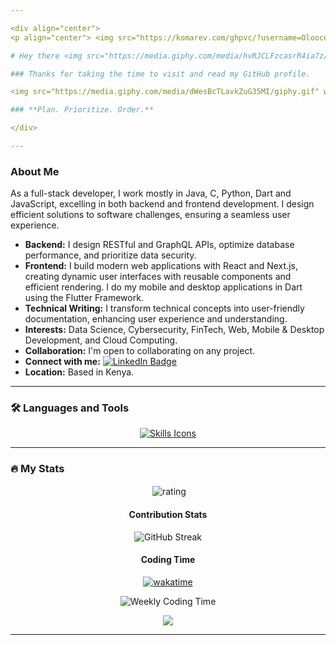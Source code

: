 ```yaml
---

<div align="center">
<p align="center"> <img src="https://komarev.com/ghpvc/?username=Olooce&label=Profile%20views&color=0e75b6&style=flat" alt="views" /> </p> 

# Hey there <img src="https://media.giphy.com/media/hvRJCLFzcasrR4ia7z/giphy.gif" width="30px" alt="Wave"/>

### Thanks for taking the time to visit and read my GitHub profile.

<img src="https://media.giphy.com/media/dWesBcTLavkZuG35MI/giphy.gif" width="600" height="300" alt="Coding Gif"/>

### **Plan. Prioritize. Order.**

</div>

---
```


### About Me

<div align="left">
  <p align="left">
    As a full-stack developer, I work mostly in Java, C, Python, Dart and JavaScript, excelling in both backend and frontend development. I design efficient solutions to software challenges, ensuring a seamless user experience.
  </p>
  <ul align="left">
    <li><strong>Backend:</strong> I design RESTful and GraphQL APIs, optimize database performance, and prioritize data security.</li>
    <li><strong>Frontend:</strong> I build modern web applications with React and Next.js, creating dynamic user interfaces with reusable components and efficient rendering. I do my mobile and desktop applications in Dart using the Flutter Framework. </li>
    <li><strong>Technical Writing:</strong> I transform technical concepts into user-friendly documentation, enhancing user experience and understanding.</li>
    <li><strong>Interests:</strong> Data Science, Cybersecurity, FinTech, Web, Mobile & Desktop Development, and Cloud Computing.</li>
    <li><strong>Collaboration:</strong> I'm open to collaborating on any project.</li>
    <li><strong>Connect with me:</strong> <a href="https://www.linkedin.com/in/oloo-stephen-asira/">
    <img src="https://img.shields.io/badge/LinkedIn-blue?style=for-the-badge&logo=linkedin&logoColor=white" alt="LinkedIn Badge"/></a></li>
    <li><strong>Location:</strong> Based in Kenya.</li>
  </ul>
</div>

---

### :hammer_and_wrench: Languages and Tools

<div align="center">
  <a href="#">
    <img src="https://skillicons.dev/icons?i=java,python,c,dart,flutter,react,vite,nodejs,mysql,postgres,spring,firebase,bash,linux,git,sql,github&perline="8" alt="Skills Icons"/>
  </a>
</div>

---

### :fire: My Stats

<div align="center">
  
<p>&nbsp;<img align="center" src="https://bad-apple-github-readme.vercel.app/api?username=Olooce&show_icons=true&count_private=true&line_height=20&icon_color=00b3ff&theme=dark&title_color=00b3ff)" alt="rating" /></p> 

#### Contribution Stats

<img src="http://github-readme-streak-stats.herokuapp.com?user=Olooce&theme=dark&background=000000" alt="GitHub Streak"/>

#### Coding Time

[![wakatime](https://wakatime.com/badge/user/6e3390ca-e2f0-47c3-887e-f33f6b969adb.svg)](https://wakatime.com/@6e3390ca-e2f0-47c3-887e-f33f6b969adb)

<img src="https://github-readme-stats.vercel.app/api/wakatime?username=Olooce&layout=compact&theme=vision-friendly-dark" alt="Weekly Coding Time"/>

</div>

<p align="center">
     <img src="https://capsule-render.vercel.app/api?type=waving&color=gradient&height=100&section=footer"/>
</p>

---
